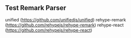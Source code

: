 ## Test Remark Parser

unified (https://github.com/unifiedjs/unified)
rehype-remark (https://github.com/rehypejs/rehype-remark)
rehype-react (https://github.com/rehypejs/rehype-react)